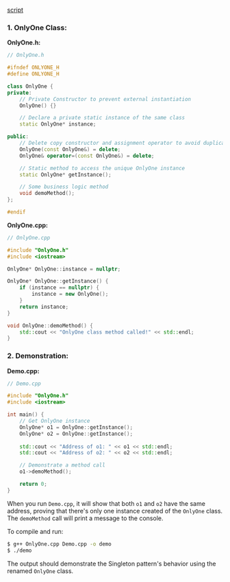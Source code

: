 [script](script/page01.md)

### 1. OnlyOne Class:

**OnlyOne.h:**

```cpp
// OnlyOne.h

#ifndef ONLYONE_H
#define ONLYONE_H

class OnlyOne {
private:
    // Private Constructor to prevent external instantiation
    OnlyOne() {}

    // Declare a private static instance of the same class
    static OnlyOne* instance;

public:
    // Delete copy constructor and assignment operator to avoid duplication
    OnlyOne(const OnlyOne&) = delete;
    OnlyOne& operator=(const OnlyOne&) = delete;

    // Static method to access the unique OnlyOne instance
    static OnlyOne* getInstance();

    // Some business logic method
    void demoMethod();
};

#endif
```

**OnlyOne.cpp:**

```cpp
// OnlyOne.cpp

#include "OnlyOne.h"
#include <iostream>

OnlyOne* OnlyOne::instance = nullptr;

OnlyOne* OnlyOne::getInstance() {
    if (instance == nullptr) {
        instance = new OnlyOne();
    }
    return instance;
}

void OnlyOne::demoMethod() {
    std::cout << "OnlyOne class method called!" << std::endl;
}
```

### 2. Demonstration:

**Demo.cpp:**

```cpp
// Demo.cpp

#include "OnlyOne.h"
#include <iostream>

int main() {
    // Get OnlyOne instance
    OnlyOne* o1 = OnlyOne::getInstance();
    OnlyOne* o2 = OnlyOne::getInstance();
    
    std::cout << "Address of o1: " << o1 << std::endl;
    std::cout << "Address of o2: " << o2 << std::endl;

    // Demonstrate a method call
    o1->demoMethod();

    return 0;
}
```

When you run `Demo.cpp`, it will show that both `o1` and `o2` have the same address, proving that there's only one instance created of the `OnlyOne` class. The `demoMethod` call will print a message to the console.

To compile and run:

```bash
$ g++ OnlyOne.cpp Demo.cpp -o demo
$ ./demo
```

The output should demonstrate the Singleton pattern's behavior using the renamed `OnlyOne` class.
